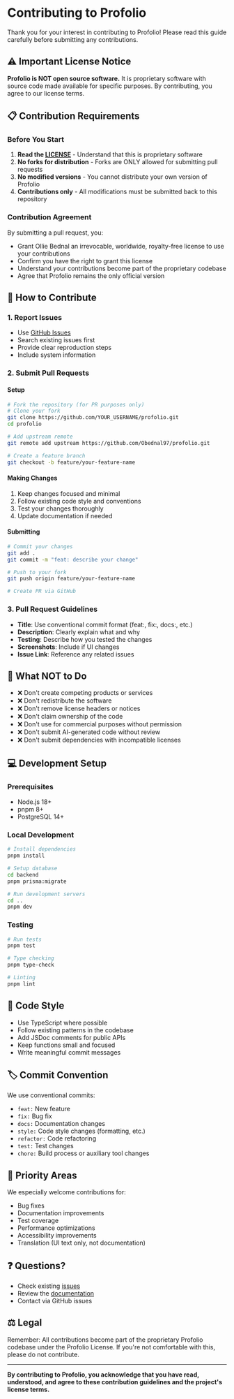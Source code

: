 # Contributing to Profolio

Thank you for your interest in contributing to Profolio! Please read this guide carefully before submitting any contributions.

## ⚠️ Important License Notice

**Profolio is NOT open source software.** It is proprietary software with source code made available for specific purposes. By contributing, you agree to our license terms.

## 📋 Contribution Requirements

### Before You Start

1. **Read the [LICENSE](LICENSE)** - Understand that this is proprietary software
2. **No forks for distribution** - Forks are ONLY allowed for submitting pull requests
3. **No modified versions** - You cannot distribute your own version of Profolio
4. **Contributions only** - All modifications must be submitted back to this repository

### Contribution Agreement

By submitting a pull request, you:
- Grant Ollie Bednal an irrevocable, worldwide, royalty-free license to use your contributions
- Confirm you have the right to grant this license
- Understand your contributions become part of the proprietary codebase
- Agree that Profolio remains the only official version

## 🔧 How to Contribute

### 1. Report Issues
- Use [GitHub Issues](https://github.com/Obednal97/profolio/issues)
- Search existing issues first
- Provide clear reproduction steps
- Include system information

### 2. Submit Pull Requests

#### Setup
```bash
# Fork the repository (for PR purposes only)
# Clone your fork
git clone https://github.com/YOUR_USERNAME/profolio.git
cd profolio

# Add upstream remote
git remote add upstream https://github.com/Obednal97/profolio.git

# Create a feature branch
git checkout -b feature/your-feature-name
```

#### Making Changes
1. Keep changes focused and minimal
2. Follow existing code style and conventions
3. Test your changes thoroughly
4. Update documentation if needed

#### Submitting
```bash
# Commit your changes
git add .
git commit -m "feat: describe your change"

# Push to your fork
git push origin feature/your-feature-name

# Create PR via GitHub
```

### 3. Pull Request Guidelines

- **Title**: Use conventional commit format (feat:, fix:, docs:, etc.)
- **Description**: Clearly explain what and why
- **Testing**: Describe how you tested the changes
- **Screenshots**: Include if UI changes
- **Issue Link**: Reference any related issues

## 🚫 What NOT to Do

- ❌ Don't create competing products or services
- ❌ Don't redistribute the software
- ❌ Don't remove license headers or notices
- ❌ Don't claim ownership of the code
- ❌ Don't use for commercial purposes without permission
- ❌ Don't submit AI-generated code without review
- ❌ Don't submit dependencies with incompatible licenses

## 💻 Development Setup

### Prerequisites
- Node.js 18+
- pnpm 8+
- PostgreSQL 14+

### Local Development
```bash
# Install dependencies
pnpm install

# Setup database
cd backend
pnpm prisma:migrate

# Run development servers
cd ..
pnpm dev
```

### Testing
```bash
# Run tests
pnpm test

# Type checking
pnpm type-check

# Linting
pnpm lint
```

## 📝 Code Style

- Use TypeScript where possible
- Follow existing patterns in the codebase
- Add JSDoc comments for public APIs
- Keep functions small and focused
- Write meaningful commit messages

## 🏷️ Commit Convention

We use conventional commits:

- `feat:` New feature
- `fix:` Bug fix
- `docs:` Documentation changes
- `style:` Code style changes (formatting, etc.)
- `refactor:` Code refactoring
- `test:` Test changes
- `chore:` Build process or auxiliary tool changes

## 🎯 Priority Areas

We especially welcome contributions for:
- Bug fixes
- Documentation improvements
- Test coverage
- Performance optimizations
- Accessibility improvements
- Translation (UI text only, not documentation)

## ❓ Questions?

- Check existing [issues](https://github.com/Obednal97/profolio/issues)
- Review the [documentation](docs/)
- Contact via GitHub issues

## ⚖️ Legal

Remember: All contributions become part of the proprietary Profolio codebase under the Profolio License. If you're not comfortable with this, please do not contribute.

---

**By contributing to Profolio, you acknowledge that you have read, understood, and agree to these contribution guidelines and the project's license terms.**